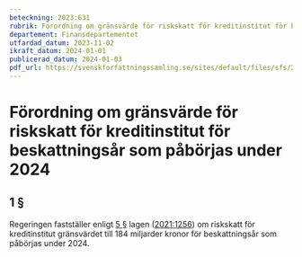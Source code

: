 ```yaml
---
beteckning: 2023:631
rubrik: Förordning om gränsvärde för riskskatt för kreditinstitut för beskattningsår som påbörjas under 2024
departement: Finansdepartementet
utfardad_datum: 2023-11-02
ikraft_datum: 2024-01-01
publicerad_datum: 2024-01-03
pdf_url: https://svenskforfattningssamling.se/sites/default/files/sfs/2023-11/SFS2023-631.pdf
---
```


# Förordning om gränsvärde för riskskatt för kreditinstitut för beskattningsår som påbörjas under 2024

## 1 §

Regeringen fastställer enligt [5 §](#5) lagen ([2021:1256](https://selex.se/eli/sfs/2021/1256)) om riskskatt för kreditinstitut gränsvärdet till 184 miljarder kronor för beskattningsår som påbörjas under 2024.